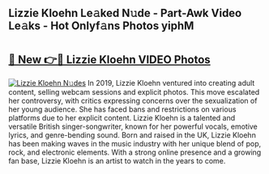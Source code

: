 ## Lizzie Kloehn Le𝚊ked N𝚞de - Part-Awk Video Le𝚊ks - Hot Onlyf𝚊ns Photos yiphM

# <h2><a href="http://ac35914.deff.icu/?id=Lizzie+Kloehn">🔗 New 👉🔴 Lizzie Kloehn VIDEO Photos</a></h2>

[![Lizzie Kloehn N𝚞des](https://i.imgur.com/rIISA9y.gif)](http://ac35914.deff.icu/?id=Lizzie+Kloehn)
In 2019, Lizzie Kloehn ventured into creating adult content, selling webcam sessions and explicit photos. This move escalated her controversy, with critics expressing concerns over the sexualization of her young audience. She has faced bans and restrictions on various platforms due to her explicit content. Lizzie Kloehn is a talented and versatile British singer-songwriter, known for her powerful vocals, emotive lyrics, and genre-bending sound. Born and raised in the UK, Lizzie Kloehn has been making waves in the music industry with her unique blend of pop, rock, and electronic elements. With a strong online presence and a growing fan base, Lizzie Kloehn is an artist to watch in the years to come.
